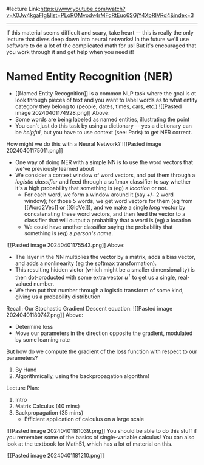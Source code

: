 #lecture 
Link:https://www.youtube.com/watch?v=X0Jw4kgaFlg&list=PLoROMvodv4rMFqRtEuo6SGjY4XbRIVRd4&index=3

-----

If this material seems difficult and scary, take heart -- this is really the only lecture that dives deep down into neural networks! In the future we'll use software to do a lot of the complicated math for us!
But it's encouraged that you work through it and get help when you need it!


# Named Entity Recognition (NER)
- [[Named Entity Recognition]] is a common NLP task where the goal is ot look through pieces of text and you want to label words as to what entity category they belong to (people, dates, times, cars, etc.)
![[Pasted image 20240401174928.png]]
Above:
- Some words are being labeled as named entities, illustrating the point
- You can't just do this task by using a dictionary -- yes a dictionary can be *helpful*, but you have to use context (see: Paris) to get NER correct.

How might we do this with a Neural Network?
![[Pasted image 20240401175011.png]]
 
- One way of doing NER with a simple NN is to use the word vectors that we've previously learned about
- We consider a context window of word vectors, and put them through a *logistic classifier* and feed through a softmax classifier to say whether it's a high probability that something is (eg) a *location* or not.
	- For each word, we form a window around it (say +/- 2 word window); for those 5 words, we get word vectors for them (eg from [[Word2Vec]] or [[GloVe]]), and we make a single *long* vector by concatenating these word vectors, and then feed the vector to a classifier that will output a probability that a word is (eg) a location
	- We could have another classifier saying the probability that something is (eg) a *person's name*.

![[Pasted image 20240401175543.png]]
Above:
- The layer in the NN multiplies the vector by a matrix, adds a bias vector, and adds a nonlinearity (eg the softmax transformation). 
- This resulting hidden victor (which might be a smaller dimensionality) is then dot-producted with some extra vector $u^T$ to get us a single, real-valued number.
- We then put that number through a logistic transform of some kind, giving us a probability distribution

Recall: Our Stochastic Gradient Descent equation:
![[Pasted image 20240401180747.png]]
Above:
- Determine loss
- Move our parameters in the direction opposite the gradient, modulated by some learning rate

But how do we compute the gradient of the loss function with respect to our parameters?
1. By Hand
2. Algorithmically, using the backpropagation algorithm!

Lecture Plan:
1. Intro
2. Matrix Calculus (40 mins)
3. Backpropagation (35 mins)
	- Efficient application of calculus on a large scale

![[Pasted image 20240401181039.png]]
You should be able to do this stuff if you remember some of the basics of single-variable calculus!
You can also look at the textbook for Math51, which has a lot of material on this.


![[Pasted image 20240401181210.png]]





